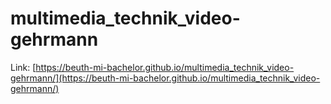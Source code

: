 # multimedia_technik_video-gehrmann

Link: [https://beuth-mi-bachelor.github.io/multimedia_technik_video-gehrmann/](https://beuth-mi-bachelor.github.io/multimedia_technik_video-gehrmann/)
